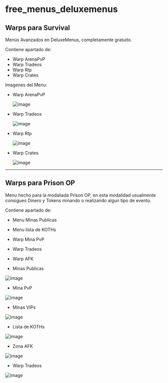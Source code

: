 # free_menus_deluxemenus

## Warps para Survival

Menús Avanzados en DeluxeMenus, completamente gratuito.

Contiene apartado de:
- Warp ArenaPvP
- Warp Tradeos
- Warp Rtp
- Warp Crates



Imagenes del Menu:


- Warp ArenaPvP








  ![image](https://github.com/estefanogomez231/free_menus_deluxemenus/assets/121652407/085d2bfb-1e5e-45af-9ba7-699c137f80de)

- Warp Tradeos













  ![image](https://github.com/estefanogomez231/free_menus_deluxemenus/assets/121652407/791c9edc-b5eb-4fe6-99b0-9a304aa0fc85)

- Warp Rtp









  ![image](https://github.com/estefanogomez231/free_menus_deluxemenus/assets/121652407/f78b13aa-b9b7-44d5-a0b1-571572bd0a12)

- Warp Crates











  ![image](https://github.com/estefanogomez231/free_menus_deluxemenus/assets/121652407/976e076d-ca39-4117-9d0c-954d98035b3d)



----

## Warps para Prison OP

Menu hecho para la modaliada Prison OP, en esta modalidad usualmente consigues Dinero y Tokens minando o realizando algun tipo de evento.

Contiene apartado de:
- Menu Minas Publicas
- Menu lista de KOTHs
- Warp Mina PvP
- Warp Tradeos
- Warp AFK


- Minas Publicas










![image](https://github.com/estefanogomez231/free_menus_deluxemenus/assets/121652407/437d744b-6d7c-46f5-8787-8d45703cd58d)
- Mina PvP
  









![image](https://github.com/estefanogomez231/free_menus_deluxemenus/assets/121652407/a3d94577-a6d2-4b1f-adeb-3c946efb5e24)
- Minas VIPs
  









![image](https://github.com/estefanogomez231/free_menus_deluxemenus/assets/121652407/b15ee89d-2646-4838-aa9a-2494c9ac52fa)
- Lista de KOTHs
  








![image](https://github.com/estefanogomez231/free_menus_deluxemenus/assets/121652407/cbda617b-b114-46b3-87f1-86858b8e2a28)
- Zona AFK
  











![image](https://github.com/estefanogomez231/free_menus_deluxemenus/assets/121652407/a780f2d7-6fc8-4e27-889d-8c9381270be8)
- Warp Tradeos
  







![image](https://github.com/estefanogomez231/free_menus_deluxemenus/assets/121652407/4c6b0859-7e99-4e4e-9d58-709a3582965f)
